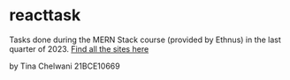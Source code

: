 # reacttask
Tasks done during the MERN Stack course (provided by Ethnus) in the last quarter of 2023. [Find all the sites here](index.html)

by Tina Chelwani
21BCE10669
